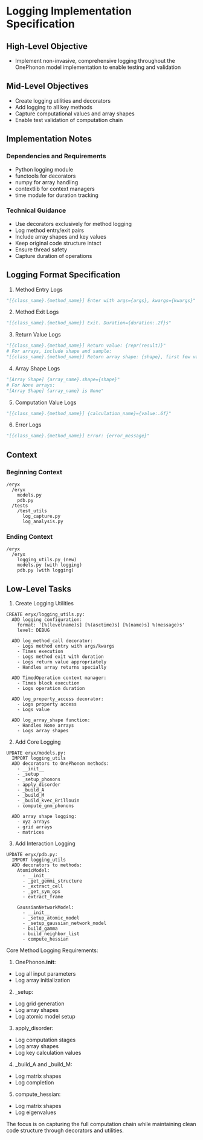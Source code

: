 # Logging Implementation Specification 

## High-Level Objective
- Implement non-invasive, comprehensive logging throughout the OnePhonon model implementation to enable testing and validation

## Mid-Level Objectives
- Create logging utilities and decorators
- Add logging to all key methods
- Capture computational values and array shapes
- Enable test validation of computation chain

## Implementation Notes

### Dependencies and Requirements
- Python logging module
- functools for decorators
- numpy for array handling
- contextlib for context managers
- time module for duration tracking

### Technical Guidance
- Use decorators exclusively for method logging
- Log method entry/exit pairs
- Include array shapes and key values
- Keep original code structure intact
- Ensure thread safety
- Capture duration of operations

## Logging Format Specification

1. Method Entry Logs
```python
"[{class_name}.{method_name}] Enter with args={args}, kwargs={kwargs}"
```

2. Method Exit Logs
```python
"[{class_name}.{method_name}] Exit. Duration={duration:.2f}s"
```

3. Return Value Logs
```python
"[{class_name}.{method_name}] Return value: {repr(result)}"
# For arrays, include shape and sample:
"[{class_name}.{method_name}] Return array shape: {shape}, first few values: {values[:5]}"
```

4. Array Shape Logs
```python
"[Array Shape] {array_name}.shape={shape}"
# For None arrays:
"[Array Shape] {array_name} is None"
```

5. Computation Value Logs
```python
"[{class_name}.{method_name}] {calculation_name}={value:.6f}"
```

6. Error Logs
```python
"[{class_name}.{method_name}] Error: {error_message}"
```

## Context

### Beginning Context
```
/eryx
  /eryx
    models.py
    pdb.py
  /tests
    /test_utils
      log_capture.py
      log_analysis.py
```

### Ending Context
```
/eryx
  /eryx
    logging_utils.py (new)
    models.py (with logging)
    pdb.py (with logging)
```

## Low-Level Tasks

1. Create Logging Utilities
```aider
CREATE eryx/logging_utils.py:
  ADD logging configuration:
    format: '[%(levelname)s] [%(asctime)s] [%(name)s] %(message)s'
    level: DEBUG
    
  ADD log_method_call decorator:
    - Logs method entry with args/kwargs
    - Times execution
    - Logs method exit with duration
    - Logs return value appropriately
    - Handles array returns specially
    
  ADD TimedOperation context manager:
    - Times block execution
    - Logs operation duration
    
  ADD log_property_access decorator:
    - Logs property access
    - Logs value
    
  ADD log_array_shape function:
    - Handles None arrays
    - Logs array shapes
```

2. Add Core Logging 
```aider
UPDATE eryx/models.py:
  IMPORT logging_utils
  ADD decorators to OnePhonon methods:
    - __init__
    - _setup
    - _setup_phonons
    - apply_disorder
    - _build_A
    - _build_M
    - _build_kvec_Brillouin
    - compute_gnm_phonons
  
  ADD array shape logging:
    - xyz arrays
    - grid arrays
    - matrices
```

3. Add Interaction Logging
```aider
UPDATE eryx/pdb.py:
  IMPORT logging_utils
  ADD decorators to methods:
    AtomicModel:
      - __init__
      - _get_gemmi_structure
      - _extract_cell
      - _get_sym_ops
      - extract_frame
    
    GaussianNetworkModel:
      - __init__
      - _setup_atomic_model
      - _setup_gaussian_network_model
      - build_gamma
      - build_neighbor_list
      - compute_hessian
```

Core Method Logging Requirements:

1. OnePhonon.__init__:
- Log all input parameters
- Log array initialization

2. _setup:
- Log grid generation
- Log array shapes
- Log atomic model setup

3. apply_disorder:
- Log computation stages
- Log array shapes
- Log key calculation values

4. _build_A and _build_M:
- Log matrix shapes
- Log completion

5. compute_hessian:
- Log matrix shapes
- Log eigenvalues

The focus is on capturing the full computation chain while maintaining clean code structure through decorators and utilities.
